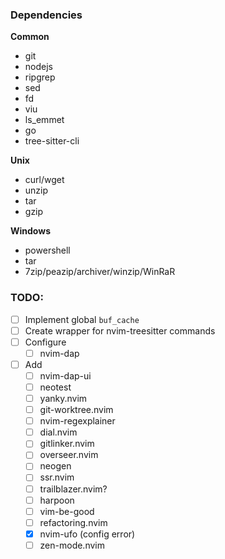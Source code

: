 ### Dependencies
**Common**
- git
- nodejs
- ripgrep
- sed
- fd
- viu
- ls_emmet
- go
- tree-sitter-cli

**Unix**
- curl/wget
- unzip
- tar
- gzip

**Windows**
- powershell
- tar
- 7zip/peazip/archiver/winzip/WinRaR

### TODO:
- [ ] Implement global `buf_cache`
- [ ] Create wrapper for nvim-treesitter commands
- [ ] Configure 
    - [ ] nvim-dap
- [ ] Add
    - [ ] nvim-dap-ui
    - [ ] neotest
    - [ ] yanky.nvim
    - [ ] git-worktree.nvim
    - [ ] nvim-regexplainer
    - [ ] dial.nvim
    - [ ] gitlinker.nvim
    - [ ] overseer.nvim
    - [ ] neogen
    - [ ] ssr.nvim
    - [ ] trailblazer.nvim?
    - [ ] harpoon
    - [ ] vim-be-good
    - [ ] refactoring.nvim
    - [x] nvim-ufo (config error)
    - [ ] zen-mode.nvim
